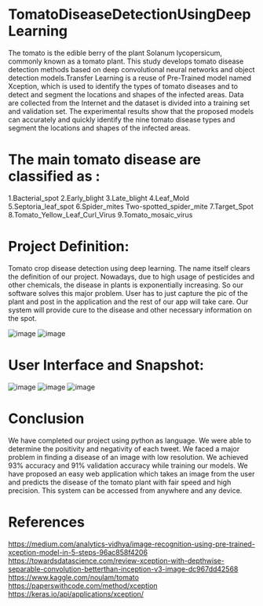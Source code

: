 # TomatoDiseaseDetectionUsingDeepLearning
The tomato is the edible berry of the plant Solanum lycopersicum, commonly known as a tomato plant. This study develops tomato disease detection methods based on deep convolutional neural networks and object detection models.Transfer Learning is a reuse of Pre-Trained model named Xception, which is used to identify the types of tomato diseases and to detect and segment the locations and shapes of the infected areas. Data are collected from the Internet and the dataset is divided into a training set and validation set. The experimental results show that the proposed models can accurately and quickly identify the nine tomato disease types and segment the locations and shapes of the infected areas.

# The main tomato disease are classified as :
1.Bacterial_spot
2.Early_blight
3.Late_blight
4.Leaf_Mold
5.Septoria_leaf_spot
6.Spider_mites Two-spotted_spider_mite
7.Target_Spot
8.Tomato_Yellow_Leaf_Curl_Virus
9.Tomato_mosaic_virus

# Project Definition:
Tomato crop disease detection using deep learning. The name itself clears the definition
of our project. Nowadays, due to high usage of pesticides and other chemicals, the disease in plants
is exponentially increasing. So our software solves this major problem. User has to just capture
the pic of the plant and post in the application and the rest of our app will take care. Our system
will provide cure to the disease and other necessary information on the spot.


![image](https://user-images.githubusercontent.com/61037498/117696335-cfacda80-b1de-11eb-8685-0fa1a9a39c52.png)
![image](https://user-images.githubusercontent.com/61037498/117696360-d63b5200-b1de-11eb-8d10-548d54c7e144.png)

# User Interface and Snapshot:

![image](https://user-images.githubusercontent.com/61037498/117696763-4fd34000-b1df-11eb-9f11-96ea52e123ff.png)
![image](https://user-images.githubusercontent.com/61037498/117696865-6c6f7800-b1df-11eb-88b7-c66ee8027b4e.png)
![image](https://user-images.githubusercontent.com/61037498/117696957-89a44680-b1df-11eb-81bc-00df4bdb0180.png)

# Conclusion
We have completed our project using python as language. We were able to determine the
positivity and negativity of each tweet. We faced a major problem in finding a disease of an image
with low resolution. We achieved 93% accuracy and 91% validation accuracy while training our
models. We have proposed an easy web application which takes an image from the user and
predicts the disease of the tomato plant with fair speed and high precision. This system can be
accessed from anywhere and any device. 


# References
https://medium.com/analytics-vidhya/image-recognition-using-pre-trained-xception-model-in-5-steps-96ac858f4206
https://towardsdatascience.com/review-xception-with-depthwise-separable-convolution-betterthan-inception-v3-image-dc967dd42568
https://www.kaggle.com/noulam/tomato
https://paperswithcode.com/method/xception
https://keras.io/api/applications/xception/
